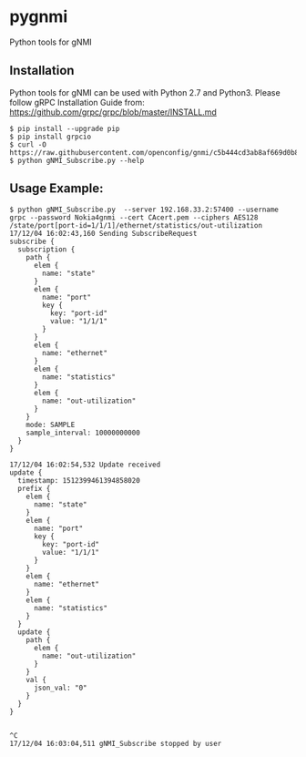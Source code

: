 # pygnmi
Python tools for gNMI

## Installation
Python tools for gNMI can be used with Python 2.7 and Python3.
Please follow gRPC Installation Guide from:
https://github.com/grpc/grpc/blob/master/INSTALL.md

```
$ pip install --upgrade pip
$ pip install grpcio
$ curl -O https://raw.githubusercontent.com/openconfig/gnmi/c5b444cd3ab8af669d0b8934f47a41ed6a985cdc/proto/gnmi/gnmi_pb2.py
$ python gNMI_Subscribe.py --help
```

## Usage Example:

```
$ python gNMI_Subscribe.py  --server 192.168.33.2:57400 --username grpc --password Nokia4gnmi --cert CAcert.pem --ciphers AES128 /state/port[port-id=1/1/1]/ethernet/statistics/out-utilization
17/12/04 16:02:43,160 Sending SubscribeRequest
subscribe {
  subscription {
    path {
      elem {
        name: "state"
      }
      elem {
        name: "port"
        key {
          key: "port-id"
          value: "1/1/1"
        }
      }
      elem {
        name: "ethernet"
      }
      elem {
        name: "statistics"
      }
      elem {
        name: "out-utilization"
      }
    }
    mode: SAMPLE
    sample_interval: 10000000000
  }
}

17/12/04 16:02:54,532 Update received
update {
  timestamp: 1512399461394858020
  prefix {
    elem {
      name: "state"
    }
    elem {
      name: "port"
      key {
        key: "port-id"
        value: "1/1/1"
      }
    }
    elem {
      name: "ethernet"
    }
    elem {
      name: "statistics"
    }
  }
  update {
    path {
      elem {
        name: "out-utilization"
      }
    }
    val {
      json_val: "0"
    }
  }
}


^C
17/12/04 16:03:04,511 gNMI_Subscribe stopped by user
```
